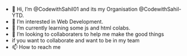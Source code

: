 - 👋 Hi, I’m @CodewithSahil01 and its my Organisation @CodewithSahil-YTD.
- 👀 I’m interested in Web Development.
- 🌱 I’m currently learning some js and html colabs.
- 💞️ I’m looking to collaboraters to help me make the good things
- if you want to collaborate and want to be in my team 
- 📫 How to reach me 

<!---
CodewithSahil01/CodewithSahil01 is a ✨ special ✨ repository because its `README.md` (this file) appears on your GitHub profile.
You can click the Preview link to take a look at your changes.
--->
